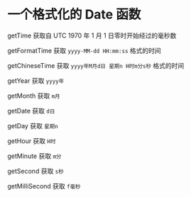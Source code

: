 # 一个格式化的 Date 函数

getTime 获取自 UTC 1970 年 1 月 1 日零时开始经过的毫秒数

getFormatTime 获取 `yyyy-MM-dd HH:mm:ss` 格式的时间

getChineseTime  获取 `yyyy年M月d日 星期n H时m分s秒` 格式的时间

getYear 获取 `yyyy年`

getMonth 获取 `m月`

getDate 获取 `d日`

getDay 获取 `星期n`

getHour 获取 `H时`

getMinute 获取 `m分`

getSecond 获取 `s秒`

getMilliSecond 获取 `f毫秒`